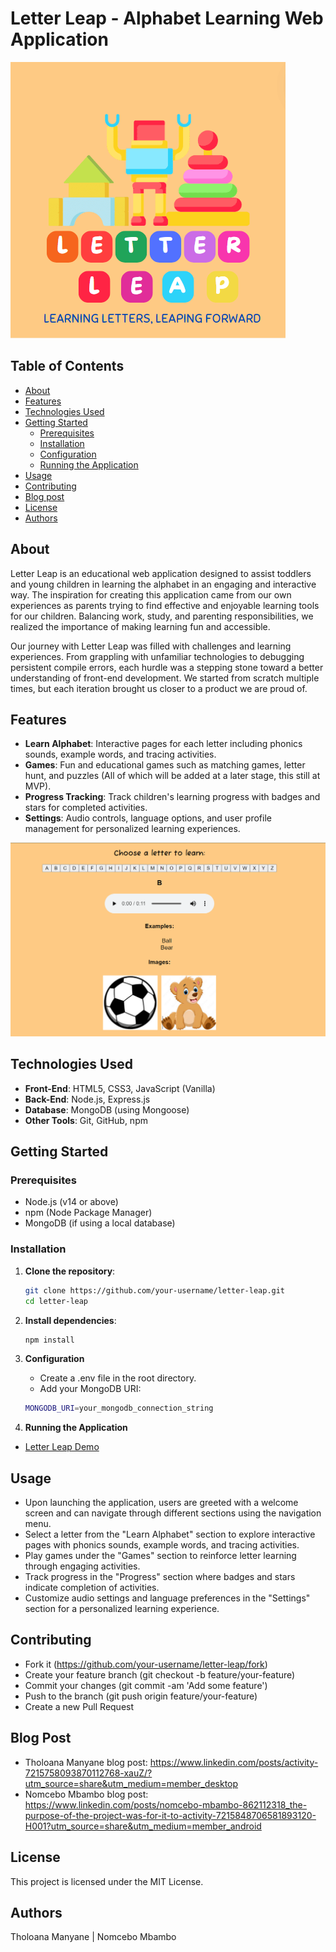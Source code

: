 # Letter Leap - Alphabet Learning Web Application

![Letter Leap Logo](client/logo/Letter%20Leap%20Logo.png)

## Table of Contents

- [About](#about)
- [Features](#features)
- [Technologies Used](#technologies-used)
- [Getting Started](#getting-started)
  - [Prerequisites](#prerequisites)
  - [Installation](#installation)
  - [Configuration](#configuration)
  - [Running the Application](#running-the-application)
- [Usage](#usage)
- [Contributing](#contributing)
- [Blog post](#blog-post)
- [License](#license)
- [Authors](#authors)

## About

Letter Leap is an educational web application designed to assist toddlers and young children in learning the alphabet in an engaging and interactive way. The inspiration for creating this application came from our own experiences as parents trying to find effective and enjoyable learning tools for our children. Balancing work, study, and parenting responsibilities, we realized the importance of making learning fun and accessible.

Our journey with Letter Leap was filled with challenges and learning experiences. From grappling with unfamiliar technologies to debugging persistent compile errors, each hurdle was a stepping stone toward a better understanding of front-end development. We started from scratch multiple times, but each iteration brought us closer to a product we are proud of. 

## Features

- **Learn Alphabet**: Interactive pages for each letter including phonics sounds, example words, and tracing activities.
- **Games**: Fun and educational games such as matching games, letter hunt, and puzzles (All of which will be added at a later stage, this still at MVP).
- **Progress Tracking**: Track children's learning progress with badges and stars for completed activities.
- **Settings**: Audio controls, language options, and user profile management for personalized learning experiences.

![Letter Leap screenshot](screenshots/learn-b.png)


## Technologies Used

- **Front-End**: HTML5, CSS3, JavaScript (Vanilla)
- **Back-End**: Node.js, Express.js
- **Database**: MongoDB (using Mongoose)
- **Other Tools**: Git, GitHub, npm

## Getting Started

### Prerequisites

- Node.js (v14 or above)
- npm (Node Package Manager)
- MongoDB (if using a local database)

### Installation

1. **Clone the repository**:

   ```bash
   git clone https://github.com/your-username/letter-leap.git
   cd letter-leap

   ```

2. **Install dependencies**:

   ```bash
   npm install

   ```

3. **Configuration**

   - Create a .env file in the root directory.
   - Add your MongoDB URI:

   ```bash
   MONGODB_URI=your_mongodb_connection_string

   ```

4. **Running the Application**

- [Letter Leap Demo](https://nomcebo1992.github.io/Letter_Leap/client/index.html)

## Usage

- Upon launching the application, users are greeted with a welcome screen and can navigate through different sections using the navigation menu.
- Select a letter from the "Learn Alphabet" section to explore interactive pages with phonics sounds, example words, and tracing activities.
- Play games under the "Games" section to reinforce letter learning through engaging activities.
- Track progress in the "Progress" section where badges and stars indicate completion of activities.
- Customize audio settings and language preferences in the "Settings" section for a personalized learning experience.

## Contributing

- Fork it (https://github.com/your-username/letter-leap/fork)
- Create your feature branch (git checkout -b feature/your-feature)
- Commit your changes (git commit -am 'Add some feature')
- Push to the branch (git push origin feature/your-feature)
- Create a new Pull Request

## Blog Post
- Tholoana Manyane blog post: https://www.linkedin.com/posts/activity-7215758093870112768-xauZ/?utm_source=share&utm_medium=member_desktop
- Nomcebo Mbambo blog post: https://www.linkedin.com/posts/nomcebo-mbambo-862112318_the-purpose-of-the-project-was-for-it-to-activity-7215848706581893120-H001?utm_source=share&utm_medium=member_android

## License

This project is licensed under the MIT License.

## Authors

Tholoana Manyane | Nomcebo Mbambo
